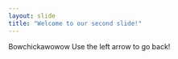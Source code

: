 ```yaml
---
layout: slide
title: "Welcome to our second slide!"
---
```

Bowchickawowow
Use the left arrow to go back!
